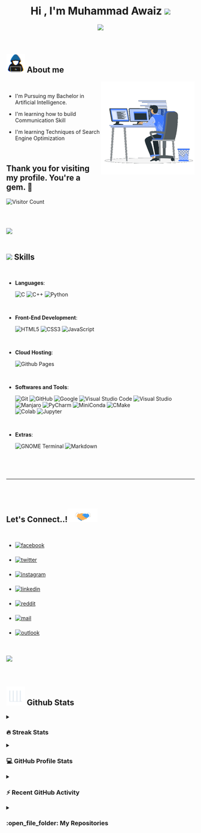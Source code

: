 
<h1 align="center"><b>Hi , I'm Muhammad Awaiz </b><img src="https://media.giphy.com/media/hvRJCLFzcasrR4ia7z/giphy.gif" width="35"></h1>

<p align="center">
  <a href="https://github.com/DenverCoder1/readme-typing-svg"><img src="https://readme-typing-svg.herokuapp.com?font=Time+New+Roman&color=cyan&size=25&center=true&vCenter=true&width=600&height=100&lines=Salamun+Alaikum..&hearts;++;Enthusiast+For;Artificial+Intelligence;Machine+Learning;Deep+Learning;Love+to+learn+new+stuffs..<3"></a>
</p>


<br>



	
## <picture><img src = "https://github.com/Awaiz-Malik/Awaiz-Malik/blob/master/Images/about_me.gif" width = 50px></picture> **About me**

<picture> <img align="right" src="https://github.com/Awaiz-Malik/Awaiz-Malik/blob/master/Images/Right_Side.gif" width = 250px></picture>

<br>


- I'm Pursuing my Bachelor in Artificial Intelligence.

- I'm learning how to build Communication Skill

- I'm learning Techniques of Search Engine Optimization 
<br>

<!--
<img src="https://komarev.com/ghpvc/?username=Awaiz-Malik&label=Profile%20views&color=0047AB&style=plastic" alt="Awaiz" height=25px, width=160px />
-->

## Thank you for visiting my profile. You're a gem. :gem:
![Visitor Count](https://profile-counter.glitch.me/Awaiz-Malik/count.svg)

<br><br>

<img src="https://user-images.githubusercontent.com/73097560/115834477-dbab4500-a447-11eb-908a-139a6edaec5c.gif"><br><br>

## <img src="https://media2.giphy.com/media/QssGEmpkyEOhBCb7e1/giphy.gif?cid=ecf05e47a0n3gi1bfqntqmob8g9aid1oyj2wr3ds3mg700bl&rid=giphy.gif" width ="25"><b> Skills</b>
<br>

<p align="center">

- **Languages**:
    
    ![C](https://img.shields.io/badge/C%20-%232370ED.svg?style=for-the-badge&logo=c&logoColor=white)
    ![C++](https://img.shields.io/badge/C++%20-%2300599C.svg?style=for-the-badge&logo=c%2B%2B&logoColor=white)
    ![Python](https://img.shields.io/badge/Python%20-%2314354C.svg?style=for-the-badge&logo=python&logoColor=white)

<br>   
    
- **Front-End Development**:

   ![HTML5](https://img.shields.io/badge/HTML5%20-%23E34F26.svg?style=for-the-badge&logo=html5&logoColor=white)
   ![CSS3](https://img.shields.io/badge/CSS%20-%231572B6.svg?style=for-the-badge&logo=css3&logoColor=white)
   ![JavaScript](https://img.shields.io/badge/JavaScript%20-%23F7DF1E.svg?style=for-the-badge&logo=javascript&logoColor=black)

<br>

- **Cloud Hosting**:

    ![Github Pages](https://img.shields.io/badge/GitHub%20Pages-%23327FC7.svg?style=for-the-badge&logo=github&logoColor=white)
    
<br>

- **Softwares and Tools**:

    ![Git](https://img.shields.io/badge/git-%23F05033.svg?style=for-the-badge&logo=git&logoColor=white)
    ![GitHub](https://img.shields.io/badge/github-%23121011.svg?style=for-the-badge&logo=github&logoColor=white)
    ![Google](https://img.shields.io/badge/google-%234285F4.svg?style=for-the-badge&logo=google&logoColor=white)
    ![Visual Studio Code](https://img.shields.io/badge/Visual%20Studio%20Code-0078d7.svg?style=for-the-badge&logo=visual-studio-code&logoColor=white)
    ![Visual Studio](https://img.shields.io/badge/Visual%20Studio-b179f1?style=for-the-badge&logo=visualstudio&logoColor=white)
    <br>
    ![Manjaro](https://img.shields.io/badge/Manjaro-34BE5B?style=for-the-badge&logo=manjaro&logoColor=white)
    ![PyCharm](https://img.shields.io/badge/PyCharm-62dc78?style=for-the-badge&logo=pycharm&logoColor=white)
    ![MiniConda](https://img.shields.io/badge/MiniConda-3eb049?style=for-the-badge&logo=anaconda&logoColor=white)
    ![CMake](https://img.shields.io/badge/CMake-black?style=for-the-badge&logo=cmake&logoColor=white)
    <br>
    ![Colab](https://img.shields.io/badge/Google%20Colaboratory-f9ab00?style=for-the-badge&logo=googlecolab&logoColor=white)
    ![Jupyter](https://img.shields.io/badge/Juputer%20Notebook-f37726?style=for-the-badge&logo=jupyter&logoColor=white)

<br>

- **Extras**:

    ![GNOME Terminal](https://img.shields.io/badge/GNOME-black?style=for-the-badge&logo=gnome&logoColor=white)
    ![Markdown](https://img.shields.io/badge/markdown-%23000000.svg?style=for-the-badge&logo=markdown&logoColor=white)   


</p>

<br>

</div>

<br>
<br>

-----

<br>
<br>


## <b> Let's Connect..!</b><img src="https://github.com/Awaiz-Malik/Awaiz-Malik/blob/master/Images/handshake.gif" width ="80">
<br>
<div align='left'>

<ul>

<li>
<a href="https://www.facebook.com/profile.php?id=100092370452674" target="_blank">
<img src="https://img.shields.io/badge/Facebook:  Muhammad Awaiz Qayyum Malik-%2300acee.svg?color=3b5998&style=for-the-badge&logo=facebook&logoColor=white" alt=facebook style="margin-bottom: 5px;"/>
</a>
</li>

<br>

<li>
<a href="https://twitter.com/__awaizmalik__" target="_blank">
<img src="https://img.shields.io/badge/twitter:  Muhammad Awaiz Qayyum Malik-%2300acee.svg?color=00acee&style=for-the-badge&logo=twitter&logoColor=white" alt=twitter style="margin-bottom: 5px;"/>
</a>
</li>

<br>

<li>
<a href="https://www.instagram.com/__awaizmalik__/" target="_blank">
<img src="https://img.shields.io/badge/instagram:  Muhammad Awaiz Qayyum Malik-%2300acee.svg?color=d43d72&style=for-the-badge&logo=instagram&logoColor=white" alt=instagram style="margin-bottom: 5px;" />
</a>
</li>

<br>

<li>
<a href="https://www.linkedin.com/in/muhammed-awaiz-6a4207216/" target="_blank">
<img src="https://img.shields.io/badge/linkedin:  Muhammad Awaiz Qayyum Malik-%2300acee.svg?color=0A66C2&style=for-the-badge&logo=linkedin&logoColor=white" alt=linkedin style="margin-bottom: 5px;"/>
</a>
</li>

<br>

<li>
<a href="https://www.reddit.com/user/Seven_Nation_Army619" target="_blank">
<img src="https://img.shields.io/badge/reddit:  Muhammad Awaiz Qayyum Malik-%2300acee.svg?color=FF4500&style=for-the-badge&logo=reddit&logoColor=white" alt=reddit style="margin-bottom: 5px;"/>
</a>
</li>

<br>

<li>
<a href="mailto:waizymalik101@gmail.com" target="_blank">
<img src="https://img.shields.io/badge/gmail:  Muhammad Awaiz Qayyum Malik-%23EA4335.svg?style=for-the-badge&logo=gmail&logoColor=white" alt=mail style="margin-bottom: 5px;" />
</a>
</li>

<br>

<li>
<a href="mailto:awaiz_malik@hotmail.com" target="_blank">
<img src="https://img.shields.io/badge/outlook:  Muhammad Awaiz Qayyum Malik-%2300acee.svg?color=00a2ed&style=for-the-badge&logo=microsoft-outlook&logoColor=white" alt=outlook style="margin-bottom: 5px;"/>
</a>
</li>

<br>
	
</ul>
</div>

<br>
<img src="https://user-images.githubusercontent.com/73097560/115834477-dbab4500-a447-11eb-908a-139a6edaec5c.gif">
<br>
<br>
<br>

<div align='left'>
	
## <picture> <img src = "https://github.com/Awaiz-Malik/Awaiz-Malik/blob/master/Images/Statistics.gif?raw=true" width = 50px>  </picture> Github Stats

<details><summary><h3> 🔥 Streak Stats</h3></summary>

----	

<p align="center"><img src="https://github-readme-streak-stats.herokuapp.com/?user=Awaiz-Malik&theme=tokyonight_duo" alt="Awaiz" /></p>

</details>
  
<details><summary><h3>💻 GitHub Profile Stats</h3></summary>

----
	
<p align="center">
    <a href="https://github.com/anuraghazra/github-readme-stats">
	    <img alt="Awaiz's Github Stats" src="https://github-readme-stats.vercel.app/api?username=Awaiz-Malik&show_icons=true&count_private=true&locale=en&theme=tokyonight&layout=compact" height="230px"/></a>
	  <img src="https://github-readme-stats.vercel.app/api/top-langs?username=Awaiz-Malik&langs_count=10&show_icons=true&locale=en&theme=tokyonight" alt="Awaiz" height="230px"/>
<br/>

  <b>Note:</b> Top languages is only a metric of the languages my public code consists of and doesn't reflect experience or skill level.
  </p>
</details>

<details><summary><h3>⚡ Recent GitHub Activity</h3></summary>

----
	
[![Awaiz's github activity graph](https://github-readme-activity-graph.vercel.app/graph?username=Awaiz-Malik&custom_title=Awaiz%20Malik%&hide_border=true&bg_color=1A1B27&title_color=6DA7F2&color=38BDAE&point=F24B88&line=6DA7F2)](https://github.com/Awaiz-Malik/github-readme-activity-graph)

 
</details>
	
<details><summary><h3> :open_file_folder: My Repositories </h3></summary>

----
	
<div>
  <p align="center">
	<a href="https://github.com/Awaiz-Malik/Linear_Regression_Analysis">
      		<img src="https://github-readme-stats.vercel.app/api/pin/?username=Awaiz-Malik&repo=Linear_Regression_Analysis&theme=tokyonight" alt="GitHub Stats" />
    	</a>
	<a href="https://github.com/Awaiz-Malik/Simple-Linear_Regression-Using-NumPy-and-Scikit-Learn">
      		<img src="https://github-readme-stats.vercel.app/api/pin/?username=Awaiz-Malik&repo=Simple-Linear_Regression-Using-NumPy-and-Scikit-Learn&theme=tokyonight" alt="GitHub Stats" />
    	</a>
    	<a href="https://github.com/Awaiz-Malik/Browser_Custom_Homepage">
      		<img src="https://github-readme-stats.vercel.app/api/pin/?username=Awaiz-Malik&repo=Browser_Custom_Homepage&theme=tokyonight" alt="GitHub Stats" />
    	</a>
     </p>
   </div>
 </details>
